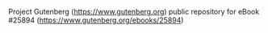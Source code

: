 Project Gutenberg (https://www.gutenberg.org) public repository for eBook #25894 (https://www.gutenberg.org/ebooks/25894)
